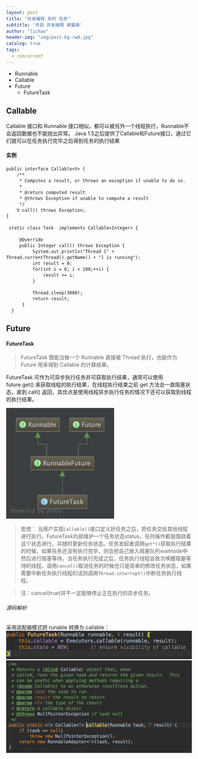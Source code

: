 ```yaml
---
layout: post
title: "并发编程 系列 任务"
subtitle: '开启 并发编程 新篇章'
author: "lichao"
header-img: "img/post-bg-rwd.jpg"
catalog: true
tags:
  - concurrent 
---
```


* Runnable
* Callable
* Future
  * FutureTask


## Callable
Callable 接口和 Runnable 接口相似，都可以被另外一个线程执行，Runnable不会返回数据也不能抛出异常。
Java 1.5之后提供了Callable和Future接口，通过它们就可以在任务执行完毕之后得到任务的执行结果

#### 实例
```
public interface Callable<V> {
    /**
     * Computes a result, or throws an exception if unable to do so.
     *
     * @return computed result
     * @throws Exception if unable to compute a result
     */
    V call() throws Exception;
}

 static class Task  implements Callable<Integer> {
 
     @Override
     public Integer call() throws Exception {
          System.out.println("Thread [" + Thread.currentThread().getName() + "] is running");
          int result = 0;
          for(int i = 0; i < 100;++i) {
              result += i;
          }
 
          Thread.sleep(3000);
          return result;
      }
  }
```

## Future
#### FutureTask
> FutureTask 既能当做一个 Runnable 直接被 Thread 执行，也能作为 Future 用来得到 Callable 的计算结果。


FutureTask 可作为可异步执行任务并可获取执行结果，通常可以使用 future.get() 来获取线程的执行结果，在线程执行结束之前 get 方法会一直阻塞状态，直到 call() 返回，其优点是使用线程异步执行任务的情况下还可以获取到线程的执行结果。

![jvm](/img/concurrent/48.png)

>  思想： 当用户实现```Callable()```接口定义好任务之后，把任务交给其他线程进行执行。FutureTask内部维护一个任务状态status，任何操作都是围绕着这个状态进行，并随时更新任务状态。任务发起者调用```get*()```获取执行结果的时候，如果任务还没有执行完毕，则会把自己放入阻塞队列waitnode中然后进行阻塞等待。当任务执行完成之后，任务执行线程会依次唤醒阻塞等待的线程。调用```cancel()```取消任务的时候也只是简单的修改任务状态，如果需要中断任务执行线程的话则调用```Thread.interrupt()```中断任务执行线程。

> 注：cancel(true)并不一定能够停止正在执行的异步任务。

###### 源码解析
采用适配器模式把 runable 转换为 callable：
![jvm](/img/concurrent/49.png)
![jvm](/img/concurrent/50.png)

